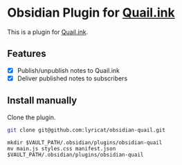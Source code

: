 # Obsidian Plugin for [Quail.ink](https://quail.ink)

This is a plugin for [Quail.ink](https://quail.ink).

## Features

- [x] Publish/unpublish notes to Quail.ink
- [x] Deliver published notes to subscribers

## Install manually

Clone the plugin.

```bash
git clone git@github.com:lyricat/obsidian-quail.git
```

```
mkdir $VAULT_PATH/.obsidian/plugins/obsidian-quail
mv main.js styles.css manifest.json $VAULT_PATH/.obsidian/plugins/obsidian-quail
```
